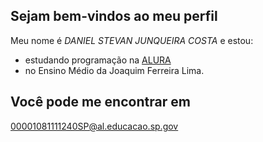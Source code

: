 ## Sejam bem-vindos ao meu perfil

Meu nome é _DANIEL STEVAN JUNQUEIRA COSTA_ e estou:
- estudando programação na [ALURA](www.alurastart.com.br)
- no Ensino Médio da Joaquim Ferreira Lima.

## Você pode me encontrar em
00001081111240SP@al.educacao.sp.gov

![]()

